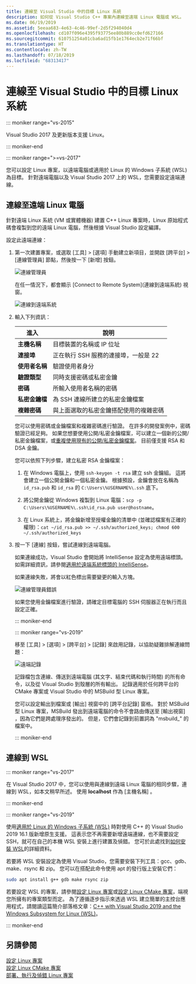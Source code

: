 ```yaml
---
title: 連線至 Visual Studio 中的目標 Linux 系統
description: 如何從 Visual Studio C++ 專案內連線至遠端 Linux 電腦或 WSL。
ms.date: 06/19/2019
ms.assetid: 5eeaa683-4e63-4c46-99ef-2d5f294040d4
ms.openlocfilehash: cd107f096e4395f93775ee80b889cc0efd627166
ms.sourcegitcommit: 610751254a01cba6ad15fb1e1764ecb2e71f66bf
ms.translationtype: HT
ms.contentlocale: zh-TW
ms.lasthandoff: 07/18/2019
ms.locfileid: "68313417"
---
```

# <a name="connect-to-your-target-linux-system-in-visual-studio"></a>連線至 Visual Studio 中的目標 Linux 系統

::: moniker range="vs-2015"

Visual Studio 2017 及更新版本支援 Linux。

::: moniker-end

::: moniker range=">=vs-2017"

您可以設定 Linux 專案，以遠端電腦或適用於 Linux 的 Windows 子系統 (WSL) 為目標。 針對遠端電腦以及 Visual Studio 2017 上的 WSL，您需要設定遠端連線。 

## <a name="connect-to-a-remote-linux-computer"></a>連線至遠端 Linux 電腦

針對遠端 Linux 系統 (VM 或實體機器) 建置 C++ Linux 專案時，Linux 原始程式碼會複製到您的遠端 Linux 電腦，然後根據 Visual Studio 設定編譯。

設定此遠端連線：

1. 第一次建置專案，或選取 [工具] > [選項]  手動建立新項目，並開啟 [跨平台] > [連線管理員]  節點，然後按一下 [新增]  按鈕。

   ![連線管理員](media/settings_connectionmanager.png)

   在任一情況下，都會顯示 [Connect to Remote System]\(連線到遠端系統)  視窗。

   ![連線到遠端系統](media/connect.png)

1. 輸入下列資訊：

   | 進入 | 說明
   | ----- | ---
   | **主機名稱**           | 目標裝置的名稱或 IP 位址
   | **連接埠**                | 正在執行 SSH 服務的連接埠，一般是 22
   | **使用者名稱**           | 驗證使用者身分
   | **驗證類型** | 同時支援密碼或私密金鑰
   | **密碼**            | 所輸入使用者名稱的密碼
   | **私密金鑰檔**    | 為 SSH 連線所建立的私密金鑰檔案
   | **複雜密碼**          | 與上面選取的私密金鑰搭配使用的複雜密碼

   您可以使用密碼或金鑰檔案和複雜密碼進行驗證。 在許多的開發案例中，密碼驗證已經足夠。 如果您想要使用公開/私密金鑰檔案，可以建立一個新的公開/私密金鑰檔案，或[重複使用現有的公開/私密金鑰檔案](https://security.stackexchange.com/questions/10203/reusing-private-public-keys)。 目前僅支援 RSA 和 DSA 金鑰。 
   
   您可以依照下列步驟，建立私密 RSA 金鑰檔案：

    1. 在 Windows 電腦上，使用 `ssh-keygen -t rsa` 建立 ssh 金鑰組。 這將會建立一個公開金鑰和一個私密金鑰。 根據預設，金鑰會放在名稱為 `id_rsa.pub` 和 `id_rsa` 的 `C:\Users\%USERNAME%\.ssh` 底下。

    1. 將公開金鑰從 Windows 複製到 Linux 電腦：`scp -p C:\Users\%USERNAME%\.ssh\id_rsa.pub user@hostname`。

    1. 在 Linux 系統上，將金鑰新增至授權金鑰的清單中 (並確認檔案有正確的權限)：`cat ~/id_rsa.pub >> ~/.ssh/authorized_keys; chmod 600 ~/.ssh/authorized_keys`

1. 按一下 [連線]  按鈕，嘗試連線到遠端電腦。 

   如果連線成功，Visual Studio 會開始將 IntelliSense 設定為使用遠端標頭。 如需詳細資訊，請參閱[適用於遠端系統標頭的 IntelliSense](configure-a-linux-project.md#remote_intellisense)。

   如果連線失敗，將會以紅色標出需要變更的輸入方塊。

   ![連線管理員錯誤](media/settings_connectionmanagererror.png)

   如果您使用金鑰檔案進行驗證，請確定目標電腦的 SSH 伺服器正在執行而且設定正確。

   ::: moniker-end

   ::: moniker range="vs-2019"

   移至 [工具] > [選項] > [跨平台] > [記錄]  來啟用記錄，以協助疑難排解連線問題：

   ![遠端記錄](media/remote-logging-vs2019.png)

   記錄檔包含連線、傳送到遠端電腦 (其文字、結束代碼和執行時間) 的所有命令，以及從 Visual Studio 到殼層的所有輸出。 記錄適用於任何跨平台的 CMake 專案或 Visual Studio 中的 MSBuild 型 Linux 專案。

   您可以設定輸出到檔案或 [輸出] 視窗中的 [跨平台記錄]  窗格。 對於 MSBuild 型 Linux 專案，MSBuild 發出到遠端電腦的命令不會路由傳送至 [輸出視窗]  ，因為它們是跨處理序發出的。 但是，它們會記錄到前置詞為 "msbuild_" 的檔案中。

   ::: moniker-end

## <a name="connect-to-wsl"></a>連線到 WSL

::: moniker range="vs-2017"

在 Visual Studio 2017 中，您可以使用與連線到遠端 Linux 電腦的相同步驟，連線到 WSL，如本文稍早所述。 使用 **localhost** 作為 [主機名稱]  。

::: moniker-end

::: moniker range="vs-2019"

使用[適用於 Linux 的 Windows 子系統 (WSL)](https://docs.microsoft.com/windows/wsl/about) 時對使用 C++ 的 Visual Studio 2019 16.1 版新增原生支援。  這表示您不再需要新增遠端連線，也不需要設定 SSH，就可在自己的本機 WSL 安裝上進行建置及偵錯。 您可於此處找到[如何安裝 WSL](https://docs.microsoft.com/windows/wsl/install-win10)的詳細資料。

若要將 WSL 安裝設定為使用 Visual Studio，您需要安裝下列工具：gcc、gdb、make、rsync 和 zip。 您可以在搭配此命令使用 apt 的發行版上安裝它們： 

```bash
sudo apt install g++ gdb make rsync zip
```

若要設定 WSL 的專案，請參閱[設定 Linux 專案](configure-a-linux-project.md)或[設定 Linux CMake 專案](cmake-linux-project.md)，端視您所擁有的專案類型而定。 為了遵循逐步指示來透過 WSL 建立簡單的主控台應用程式，請閱讀這篇簡介部落格文章：[C++ with Visual Studio 2019 and the Windows Subsystem for Linux (WSL)](https://devblogs.microsoft.com/cppblog/c-with-visual-studio-2019-and-windows-subsystem-for-linux-wsl/)。

::: moniker-end

## <a name="see-also"></a>另請參閱

[設定 Linux 專案](configure-a-linux-project.md)<br />
[設定 Linux CMake 專案](cmake-linux-project.md)<br />
[部署、執行及偵錯 Linux 專案](deploy-run-and-debug-your-linux-project.md)<br />




